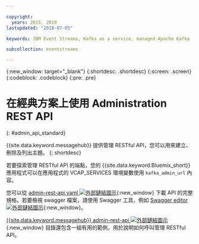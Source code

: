 ```yaml
---

copyright:
  years: 2015, 2019
lastupdated: "2018-07-05"

keywords: IBM Event Streams, Kafka as a service, managed Apache Kafka

subcollection: eventstreams

---
```


{:new_window: target="_blank"}
{:shortdesc: .shortdesc}
{:screen: .screen}
{:codeblock: .codeblock}
{:pre: .pre}

# 在經典方案上使用 Administration REST API
{: #admin_api_standard}

{{site.data.keyword.messagehub}} 提供管理 RESTful API，您可以用來建立、刪除及列出主題。
{: shortdesc}

若要探索管理 RESTful API 的端點，您的 {{site.data.keyword.Bluemix_short}} 應用程式可以在應用程式的 VCAP_SERVICES 環境變數使用 `kafka_admin_url` 內容。

您可以從 [admin-rest-api.yaml ![外部鏈結圖示](../../icons/launch-glyph.svg "外部鏈結圖示")](https://github.com/ibm-messaging/event-streams-docs/blob/master/admin-rest-api-classic-plan-only/admin-rest-api.yaml){:new_window} 下載 API 的完整規格。若要檢視 swagger 檔案，請使用 Swagger 工具，例如 [Swagger editor ![外部鏈結圖示](../../icons/launch-glyph.svg "外部鏈結圖示")](http://editor.swagger.io/#/){:new_window}。

[{{site.data.keyword.messagehub}} admin-rest-api ![外部鏈結圖示](../../icons/launch-glyph.svg "外部鏈結圖示")](https://github.com/ibm-messaging/event-streams-docs/tree/master/admin-rest-api-classic-plan-only){:new_window} 目錄還包含一組有用的範例，用於說明如何呼叫管理 RESTful API。


